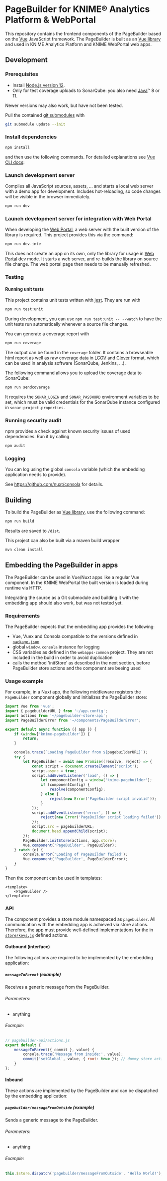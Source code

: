 # PageBuilder for KNIME® Analytics Platform & WebPortal

This repository contains the frontend components of the PageBuilder based on the [Vue] JavaScript framework.
The PageBuilder is built as an [Vue library] and used in KNIME Analytics Platform and KNIME WebPortal web apps.

## Development

### Prerequisites

* Install [Node.js version 12][node].
* Only for test coverage uploads to SonarQube: you also need [Java]™ 8 or 11.

Newer versions may also work, but have not been tested.

Pull the contained [git submodules](https://stackoverflow.com/a/4438292/5134084) with
```sh
git submodule update --init
```

### Install dependencies

```sh
npm install
```

and then use the following commands. For detailed explanations see [Vue CLI docs]:


### Launch development server
Compiles all JavaScript sources, assets, … and starts a local web server with a demo app for development.
Includes hot-reloading, so code changes will be visible in the browser immediately.

```sh
npm run dev
```

### Launch development server for integration with Web Portal

When developing the [Web Portal], a web server with the built version of the library is required. This project provides
this via the command:

```sh
npm run dev-inte
```

This does not create an app on its own, only the library for usage in [Web Portal] dev mode. It starts a web server,
and re-builds the library on source file change. The web portal page then needs to be manually refreshed.

### Testing

#### Running unit tests
This project contains unit tests written with [jest].
They are run with

```sh
npm run test:unit
```

During development, you can use `npm run test:unit -- --watch` to have the unit tests run automatically whenever a
source file changes.

You can generate a coverage report with

```sh
npm run coverage
```

The output can be found in the `coverage` folder. It contains a browseable html report as well as raw coverage data in
[LCOV] and [Clover] format, which can be used in analysis software (SonarQube, Jenkins, …).

The following command allows you to upload the coverage data to SonarQube:

```sh
npm run sendcoverage
```
It requires the `SONAR_LOGIN` and `SONAR_PASSWORD` environment variables to be set, which must be valid credentials
for the SonarQube instance configured in `sonar-project.properties`.


### Running security audit

npm provides a check against known security issues of used dependencies. Run it by calling
```sh
npm audit
```

### Logging

You can log using the global `consola` variable (which the embedding application needs to provide).

See https://github.com/nuxt/consola for details.

## Building

To build the PageBuilder as [Vue library], use the following command:

```sh
npm run build
```

Results are saved to `/dist`.

This project can also be built via a maven build wrapper

```sh
mvn clean install
```

## Embedding the PageBuilder in apps

The PageBuilder can be used in Vue/Nuxt apps like a regular Vue component.
In the KNIME WebPortal the built version is loaded during runtime via HTTP.
 
Integrating the source as a Git submodule and building it with the embedding app should also work, but was not tested
yet.

### Requirements

The PageBuilder expects that the embedding app provides the following:

- Vue, Vuex and Consola compatible to the versions defined in [`package.json`](package.json)
- global `window.consola` instance for logging
- CSS variables as defined in the `webapps-common` project.
  They are not included in the build in order to avoid duplication
- calls the method 'initStore' as described in the next section, before PageBuilder store actions and the component are beeing used

### Usage example

For example, in a Nuxt app, the following middleware registers the `PageBuilder` component globally and initializes
the PageBuilder store:

```js
import Vue from 'vue';
import { pagebuilderURL } from '~/app.config';
import actions from '~/pagebuilder-store-api';
import PageBuilderError from '~/components/PageBuilderError';

export default async function ({ app }) {
    if (window['knime-pagebuilder']) {
        return;
    }

    consola.trace(`Loading PageBuilder from ${pagebuilderURL}`);
    try {
        let PageBuilder = await new Promise((resolve, reject) => {
            const script = document.createElement('script');
            script.async = true;
            script.addEventListener('load', () => {
                let componentConfig = window['knime-pagebuilder'];
                if (componentConfig) {
                    resolve(componentConfig);
                } else {
                    reject(new Error('PageBuilder script invalid'));
                }
            });
            script.addEventListener('error', () => {
                reject(new Error('PageBuilder script loading failed'));
            });
            script.src = pagebuilderURL;
            document.head.appendChild(script);
        });
        PageBuilder.initStore(actions, app.store);
        Vue.component('PageBuilder', PageBuilder);
    } catch (e) {
        consola.error('Loading of PageBuilder failed');
        Vue.component('PageBuilder', PageBuilderError);
    }
}
```
Then the component can be used in templates:

```
<template>
    <PageBuilder />
</template>
```

### API
The component provides a store module namespaced as `pagebuilder`. All communication with the embedding app is achieved
via store actions. Therefore, the app must provide well-defined implementations for the in
[`store/keys.js`](store/keys.js) defined actions.


#### Outbound (interface)

The following actions are required to be implemented by the embedding application:

##### `messageToParent` (example)

Receives a generic message from the PageBuilder.

###### Parameters:

* anything

###### Example:

```js
// pagebuilder-api/actions.js
export default {
    messageToParent({ commit }, value) {
        consola.trace('Message from inside:', value);
        commit('setGlobal', value, { root: true }); // dummy store action on the global (non-namespaced) store
    }
};

```


#### Inbound

These actions are implemented by the PageBuilder and can be dispatched by the embedding application:

##### `pagebuilder/messageFromOutside` (example)

Sends a generic message to the PageBuilder.

###### Parameters:

* anything

###### Example:

```js
this.$store.dispatch('pagebuilder/messageFromOutside', 'Hello World!');
```


[Vue]: https://vuejs.org/
[node]: https://nodejs.org/en/download/
[Java]: https://www.oracle.com/technetwork/java/javase/downloads/index.html
[Vue CLI docs]: https://cli.vuejs.org/guide/
[Vue library]: https://cli.vuejs.org/guide/build-targets.html#library
[Nightwatch.js]: http://nightwatchjs.org/
[jest]: https://jestjs.io/en
[LCOV]: https://github.com/linux-test-project/lcov
[Clover]: http://openclover.org/
[Web Portal]: https://bitbucket.org/KNIME/knime-webportal

